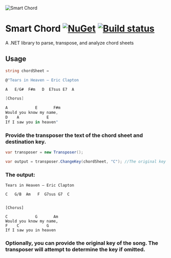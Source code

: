![Smart Chord](/images/smart-chord-icon.png)

# Smart Chord [![NuGet](https://img.shields.io/nuget/v/SmartChordTransposer.svg)](https://nuget.org/packages/SmartChordTransposer) [![Build status](https://ci.appveyor.com/api/projects/status/pk68p3nayy34b7js?svg=true)](https://ci.appveyor.com/project/codeapologist/smartchordtransposer)

A .NET library to parse, transpose, and analyze chord sheets

## Usage

```csharp
string chordSheet = 

@"Tears in Heaven – Eric Clapton

A   E/G#  F#m   D  E7sus E7  A

[Chorus]

A            E       F#m
Would you know my name,
D    A            E
If I saw you in heaven"
```
### Provide the transposer the text of the chord sheet and destination key. 

```csharp
var transposer = new Transposer();

var output = transposer.ChangeKey(chordSheet, "C"); //The original key is A.

```

### The output:
```
Tears in Heaven – Eric Clapton

C   G/B  Am   F  G7sus G7  C


[Chorus]

C            G       Am
Would you know my name,
F    C            G
If I saw you in heaven

```

 ### Optionally, you can provide the original key of the song. The transposer will attempt to determine the key if omitted.
